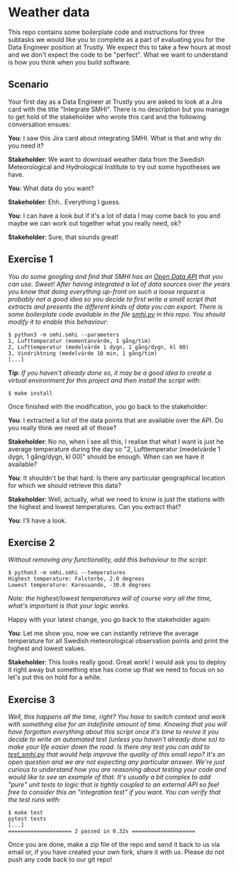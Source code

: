 # Weather data

This repo contains some boilerplate code and instructions for three subtasks we would like you to complete as a part of evaluating you for the Data Engineer position at Trustly. We expect this to take a few hours at most and we don't expect the code to be "perfect". What we want to understand is how you think when you build software.

## Scenario
Your first day as a Data Engineer at Trustly you are asked to look at a Jira card with the title "Integrate SMHI". There is no description but you manage to get hold of the stakeholder who wrote this card and the following conversation ensues:

__You__: I saw this Jira card about integrating SMHI. What is that and why do you need it?

__Stakeholder__: We want to download weather data from the Swedish Meteorological and Hydrological Institute to try out some hypotheses we have.

__You__: What data do you want?

__Stakeholder__: Ehh.. Everything I guess.

__You__: I can have a look but if it's a lot of data I may come back to you and maybe we can work out together what you really need, ok?

__Stakeholder__: Sure, that sounds great!

## Exercise 1

_You do some googling and find that SMHI has an [Open Data API](https://opendata.smhi.se/apidocs/metobs/index.html) that you can use. Sweet! After having integrated a lot of data sources over the years you know that doing everything up-front on such a loose request is probably not a good idea so you decide to first write a small script that extracts and presents the different kinds of data you can export. There is some boilerplate code available in the file [smhi.py](smhi/smhi.py) in this repo. You should modify it to enable this behaviour_:

````
$ python3 -m smhi.smhi --parameters
1, Lufttemperatur (momentanvärde, 1 gång/tim)
2, Lufttemperatur (medelvärde 1 dygn, 1 gång/dygn, kl 00)
3, Vindriktning (medelvärde 10 min, 1 gång/tim)
[...]
````

__Tip__: _If you haven't already done so, it may be a good idea to create a virtual environment for this project and then install the script with_:
````
$ make install
````

Once finished with the modification, you go back to the stakeholder:

__You__: I extracted a list of the data points that are available over the API. Do you really think we need all of those?

__Stakeholder__: No no, when I see all this, I realise that what I want is just he average temperature during the day so "2, Lufttemperatur (medelvärde 1 dygn, 1 gång/dygn, kl 00)" should be enough. When can we have it available?

__You__: It shouldn't be that hard. Is there any particular geographical location for which we should retrieve this data?

__Stakeholder__: Well, actually, what we need to know is just the stations with the highest and lowest temperatures. Can you extract that?

__You__: I'll have a look.

## Exercise 2

_Without removing any functionality, add this behaviour to the script:_

````
$ python3 -m smhi.smhi --temperatures
Highest temperature: Falsterbo, 2.0 degrees
Lowest temperature: Karesuando, -30.6 degrees
````

_Note: the highest/lowest temperatures will of course vary all the time, what's important is that your logic works._

Happy with your latest change, you go back to the stakeholder again:

__You__: Let me show you, now we can instantly retrieve the average temperature for all Swedish meteorological observation points and print the highest and lowest values.

__Stakeholder__: This looks really good. Great work! I would ask you to deploy it right away but something else has come up that we need to focus on so let's put this on hold for a while.


## Exercise 3

_Well, this happens all the time, right? You have to switch context and work with something else for an indefinite amount of time. Knowing that you will have forgotten everything about this script once it's time to revive it you decide to write an automated test (unless you haven't already done so) to make your life easier down the road. Is there any test you can add to [test_smhi.py](tests/test_smhi.py) that would help improve the quality of this small repo? It's an open question and we are not expecting any particular answer. We're just curious to understand how you are reasoning about testing your code and would like to see an example of that. It's usually a bit complex to add "pure" unit tests to logic that is tightly coupled to an external API so feel free to consider this an "integration test" if you want. You can verify that the test runs with:_

````
$ make test
pytest tests
[...]
==================== 2 passed in 0.32s ====================
````

Once you are done, make a zip file of the repo and send it back to us via email or, if you have created your own fork, share it with us. Please do not push any code back to our git repo!
